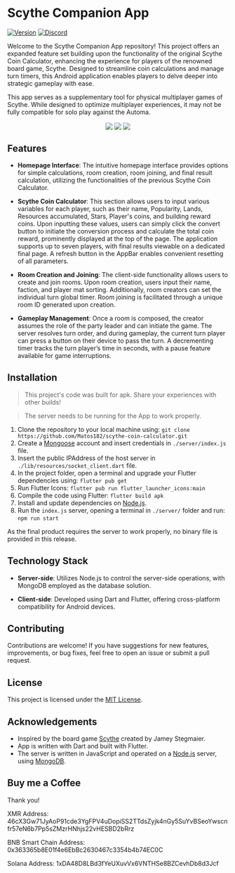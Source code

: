 
# Scythe Companion App

[![Version](https://img.shields.io/badge/Version-0.3.5-green)]()
[![Discord](https://img.shields.io/badge/Discord-server-red)](https://discord.com/invite/qyG3fsxB)

Welcome to the Scythe Companion App repository! This project offers an expanded feature set building upon the functionality of the original Scythe Coin Calculator, enhancing the experience for players of the renowned board game, Scythe. Designed to streamline coin calculations and manage turn timers, this Android application enables players to delve deeper into strategic gameplay with ease.

This app serves as a supplementary tool for physical multiplayer games of Scythe. While designed to optimize multiplayer experiences, it may not be fully compatible for solo play against the Automa.

<p align="center" > 
<img align="center" src="./assets/screenshot-1.png" />
<img align="center" src="./assets/screenshot-1.png" />
<img align="center" src="./assets/screenshot-1.png" /></p>
<!---![plot](./assets/screenshot-1.png) ![plot](./assets/screenshot-2.png) ![plot](./assets/screenshot-3.png)
--->

## Features

- **Homepage Interface**: The intuitive homepage interface provides options for simple calculations, room creation, room joining, and final result calculation, utilizing the functionalities of the previous Scythe Coin Calculator.

- **Scythe Coin Calculator**: This section allows users to input various variables for each player, such as their name, Popularity, Lands, Resources accumulated, Stars, Player's coins, and building reward coins. Upon inputting these values, users can simply click the convert button to initiate the conversion process and calculate the total coin reward, prominently displayed at the top of the page. The application supports up to seven players, with final results viewable on a dedicated final page. A refresh button in the AppBar enables convenient resetting of all parameters.

- **Room Creation and Joining**: The client-side functionality allows users to create and join rooms. Upon room creation, users input their name, faction, and player mat sorting. Additionally, room creators can set the individual turn global timer. Room joining is facilitated through a unique room ID generated upon creation.

- **Gameplay Management**: Once a room is composed, the creator assumes the role of the party leader and can initiate the game. The server resolves turn order, and during gameplay, the current turn player can press a button on their device to pass the turn. A decrementing timer tracks the turn player’s time in seconds, with a pause feature available for game interruptions.


## Installation

> This project's code was built for apk. Share your experiences with other builds!

> The server needs to be running for the App to work properly.

1. Clone the repository to your local machine using: ```git clone https://github.com/Matos182/scythe-coin-calculator.git```
2. Create a [Mongoose](https://www.mongodb.com/) account and insert credentials in `./server/index.js` file.
3. Insert the public IPAddress of the host server in `./lib/resources/socket_client.dart` file.
4. In the project folder, open a terminal and upgrade your Flutter dependencies using: ```flutter pub get```
5. Run Flutter Icons: ```flutter pub run flutter_launcher_icons:main```
6. Compile the code using Flutter: ```flutter build apk```
7. Install and update dependencies on [Node.js](https://nodejs.org/en).
8. Run the `index.js` server, opening a terminal in `./server/` folder and run: ```npm run start```

As the final product requires the server to work properly, no binary file is provided in this release.

## Technology Stack

- **Server-side**: Utilizes Node.js to control the server-side operations, with MongoDB employed as the database solution.

- **Client-side**: Developed using Dart and Flutter, offering cross-platform compatibility for Android devices.

## Contributing

Contributions are welcome! If you have suggestions for new features, improvements, or bug fixes, feel free to open an issue or submit a pull request.

## License

This project is licensed under the [MIT License](LICENSE).

## Acknowledgements

-   Inspired by the board game [Scythe](https://stonemaiergames.com/games/scythe/) created by Jamey Stegmaier.
-   App is written with Dart and built with Flutter.
-   The server is written in JavaScript and operated on a [Node.js](https://nodejs.org/en) server, using [MongoDB](https://www.mongodb.com/).

## Buy me a Coffee

Thank you!

XMR Address:
46cX3Gw71JyAoP91cde3YgFPV4uDopiSS2TTdsZyjk4nGy5SuYvBSeoYwscnfr57eN6b7Pp5sZMzrHNhjs22vHESBD2bRrz

BNB Smart Chain Address:
0x363365b8E01f4e6EbBc2630467c3354b4b74EC0C

Solana Address:
1xDA48D8LBd3fYeUXuvVx6VNTHSe8BZCevhDb8d3Jcf
